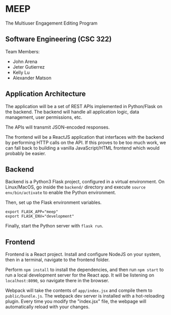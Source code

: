 # MEEP
The Multiuser Engagement Editing Program

## Software Engineering (CSC 322)
Team Members:
* John Arena
* Jeter Gutierrez
* Kelly Lu
* Alexander Matson

## Application Architecture
The application will be a set of REST APIs implemented in Python/Flask on the backend.
The backend will handle all application logic, data management, user permissions, etc.

The APIs will transmit JSON-encoded responses.

The frontend will be a ReactJS application that interfaces with the backend by performing HTTP
calls on the API. If this proves to be too much work, we can fall back to building a vanilla JavaScript/HTML
frontend which would probably be easier.

## Backend
Backend is a Python3 Flask project, configured in a virtual environment. On Linux/MacOS,
go inside the `backend/` directory and execute `source env/bin/activate` to enable the
Python environment.

Then, set up the Flask environment variables.

```
export FLASK_APP="meep"
export FLASK_ENV="development"
```

Finally, start the Python server with `flask run`.
## Frontend
Frontend is a React project. Install and configure NodeJS on your system, then in a terminal, navigate to the frontend folder.

Perform `npm install` to install the dependencies, and then run `npm start` to run a local development server for the React app. It will be listening on `localhost:8090`, so navigate there in the browser.

Webpack will take the contents of `app/index.jsx` and compile them to `public/bundle.js`. The webpack dev server is installed with a hot-reloading plugin. Every time you modify the "index.jsx" file, the webpage will automatically reload with your changes.
